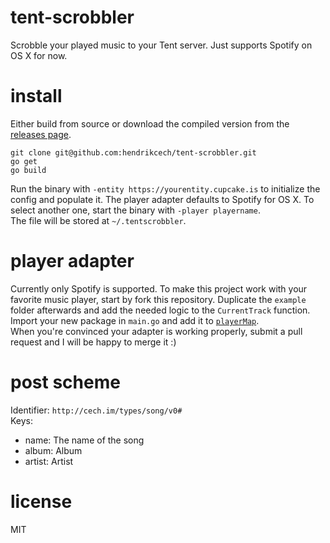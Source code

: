# tent-scrobbler
Scrobble your played music to your Tent server. Just supports Spotify on OS X for now.

# install
Either build from source or download the compiled version from the [releases page](https://github.com/hendrikcech/tent-scrobbler/releases).

	git clone git@github.com:hendrikcech/tent-scrobbler.git
	go get
	go build

Run the binary with `-entity https://yourentity.cupcake.is` to initialize the config and populate it. The player adapter defaults to Spotify for OS X. To select another one, start the binary with `-player playername`.  
The file will be stored at `~/.tentscrobbler`.

# player adapter
Currently only Spotify is supported. To make this project work with your favorite music player, start by fork this repository. Duplicate the `example` folder afterwards and add the needed logic to the `CurrentTrack` function.  
Import your new package in `main.go` and add it to [`playerMap`](https://github.com/hendrikcech/tent-scrobbler/blob/master/main.go#L38).  
When you're convinced your adapter is working properly, submit a pull request and I will be happy to merge it :)

# post scheme
Identifier: `http://cech.im/types/song/v0#`  
Keys:
- name: The name of the song
- album: Album
- artist: Artist

# license
MIT